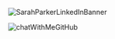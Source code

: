 ![SarahParkerLinkedInBanner](https://github.com/sarmapar/sarmapar/assets/57263711/9ff40e83-b93c-443a-b4e7-78a33d30bbb1)

![chatWithMeGitHub](https://github.com/sarmapar/sarmapar/assets/57263711/3929e324-8be6-4786-a025-9506e5f68a04)






